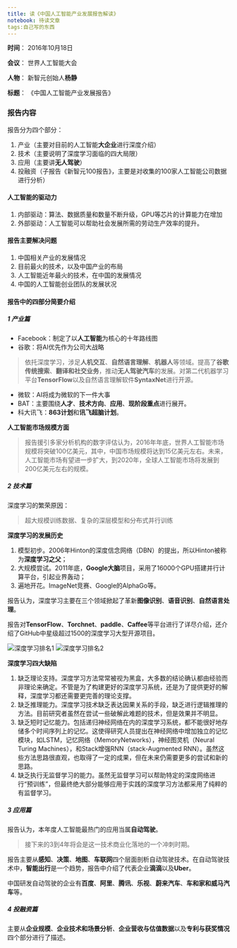```yaml
---
title: 读《中国人工智能产业发展报告解读》
notebook: 待读文章
tags:自己写的东西
---
```


**时间**： 2016年10月18日 

**会议**： 世界人工智能大会

**人物**： 新智元创始人**杨静**

**标题**： 《中国人工智能产业发展报告》

### 报告内容
报告分为四个部分：
1. 产业（主要对目前的人工智能**大企业**进行深度介绍）
2. 技术（主要说明了深度学习面临的四大局限）
3. 应用（主要讲**无人驾驶**）
4. 投融资（子报告《新智元100报告》，主要是对收集的100家人工智能公司数据进行分析）

#### 人工智能的驱动力
1. 内部驱动：算法、数据质量和数量不断升级，GPU等芯片的计算能力在增加
2. 外部驱动：人工智能可以帮助社会发展所需的劳动生产效率的提升。

#### 报告主要解决问题
1. 中国相关产业的发展情况
2. 目前最火的技术，以及中国产业的布局
3. 人工智能近年最火的技术，在中国的发展情况
4. 中国的人工智能创业团队的发展状况

#### 报告中的四部分简要介绍
##### 1 产业篇
- Facebook：制定了以**人工智能**为核心的十年路线图
- 谷歌：将AI优先作为公司大战略
> 依托深度学习，涉足**人机交互**、**自然语言理解**、**机器人**等领域。提高了**谷歌传统搜索**、**翻译和社交业务**，推动**无人驾驶汽车**的发展。对第二代机器学习平台**TensorFlow**以及自然语言理解软件**SyntaxNet**进行开源。

- 微软：AI将成为微软的下一件大事
- BAT：主要围绕**人才**、**技术方向**、**应用**、**现阶段重点**进行展开。
- 科大讯飞：**863计划**和**讯飞超脑计划**。

**人工智能市场规模方面**
> 报告援引多家分析机构的数字评估认为，2016年年底，世界人工智能市场规模将突破100亿美元，其中，中国市场规模将达到15亿美元左右。未来，人工智能市场有望进一步扩大，到2020年，全球人工智能市场将发展到200亿美元左右的规模。

##### 2 技术篇
深度学习的繁荣原因：
> 超大规模训练数据、复杂的深层模型和分布式并行训练

**深度学习的发展历史**
1. 模型初步。2006年Hinton的深度信念网络（DBN）的提出，所以Hinton被称为**深度学习之父**；
2. 大规模尝试。2011年底，**Google大脑**项目，采用了16000个GPU搭建并行计算平台，引起业界轰动；
3. 遍地开花。ImageNet竞赛、Google的AlphaGo等。

报告认为，深度学习主要在三个领域掀起了革新**图像识别**、**语音识别**、**自然语言处理**。

报告对**TensorFlow**、**Torchnet**、**paddle**、**Caffee**等平台进行了详尽介绍，还介绍了GitHub中星级超过1500的深度学习大型开源项目。

![深度学习排名1](http://mmbiz.qpic.cn/mmbiz_png/SLicwPgXnnB1ictCI3r5y6sCghMwjfs3HL8JEVIeBgMcGD1gxVXXEWjPCcvOWBhEaOsg3C7k3O9OdT2ciaUEXSpCw/640?tp=webp&wxfrom=5&wx_lazy=1)
![深度学习排名2](http://mmbiz.qpic.cn/mmbiz_png/SLicwPgXnnB1ictCI3r5y6sCghMwjfs3HLhZPVE9WhiarTAQqsAm48gMT6C9wdzvGkrwtAQXoBoOmZmYIuszFNn9w/640?tp=webp&wxfrom=5&wx_lazy=1)

**深度学习四大缺陷**

1. 缺乏理论支持。深度学习方法常常被视为黑盒，大多数的结论确认都由经验而非理论来确定。不管是为了构建更好的深度学习系统，还是为了提供更好的解释，深度学习都还需要更完善的理论支撑。
2. 缺乏推理能力。深度学习技术缺乏表达因果关系的手段，缺乏进行逻辑推理的方法。目前研究者虽然在尝试一些破解此难题的技术，但是效果并不明显。
3. 缺乏短时记忆能力。包括递归神经网络在内的深度学习系统，都不能很好地存储多个时间序列上的记忆。这使得研究人员提出在神经网络中增加独立的记忆模块，如LSTM，记忆网络（MemoryNetworks），神经图灵机（Neural Turing Machines），和Stack增强RNN（stack-Augmented RNN）。虽然这些方法思路很直观，也取得了一定的成果，但在未来仍需要更多的尝试和新的思路。
4. 缺乏执行无监督学习的能力。虽然无监督学习可以帮助特定的深度网络进行“预训练”，但最终绝大部分能够应用于实践的深度学习方法都采用了纯粹的有监督学习。

##### 3 应用篇
报告认为，本年度人工智能最热门的应用当属**自动驾驶**。

> 接下来的3到4年将会是这一技术商业化落地的一个冲刺时期。

报告主要从**感知**、**决策**、**地图**、**车联网**四个层面剖析自动驾驶技术。在自动驾驶技术中，**智能出行**是一个趋势，报告中介绍了代表企业**滴滴**以及**Uber**。

中国研发自动驾驶的企业有**百度**、**阿里**、**腾讯**、**乐视**、**蔚来汽车**、**车和家和威马汽车**等。

##### 4 投融资篇

主要从**企业规模**、**企业技术和场景分析**、**企业营收与估值数据**以及**专利与获奖情况**四个部分进行了描述。


